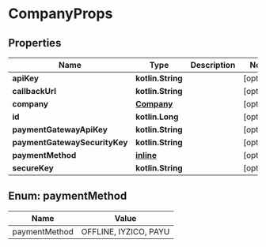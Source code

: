 
# CompanyProps

## Properties
Name | Type | Description | Notes
------------ | ------------- | ------------- | -------------
**apiKey** | **kotlin.String** |  |  [optional]
**callbackUrl** | **kotlin.String** |  |  [optional]
**company** | [**Company**](Company.md) |  |  [optional]
**id** | **kotlin.Long** |  |  [optional]
**paymentGatewayApiKey** | **kotlin.String** |  |  [optional]
**paymentGatewaySecurityKey** | **kotlin.String** |  |  [optional]
**paymentMethod** | [**inline**](#PaymentMethodEnum) |  |  [optional]
**secureKey** | **kotlin.String** |  |  [optional]


<a name="PaymentMethodEnum"></a>
## Enum: paymentMethod
Name | Value
---- | -----
paymentMethod | OFFLINE, IYZICO, PAYU



